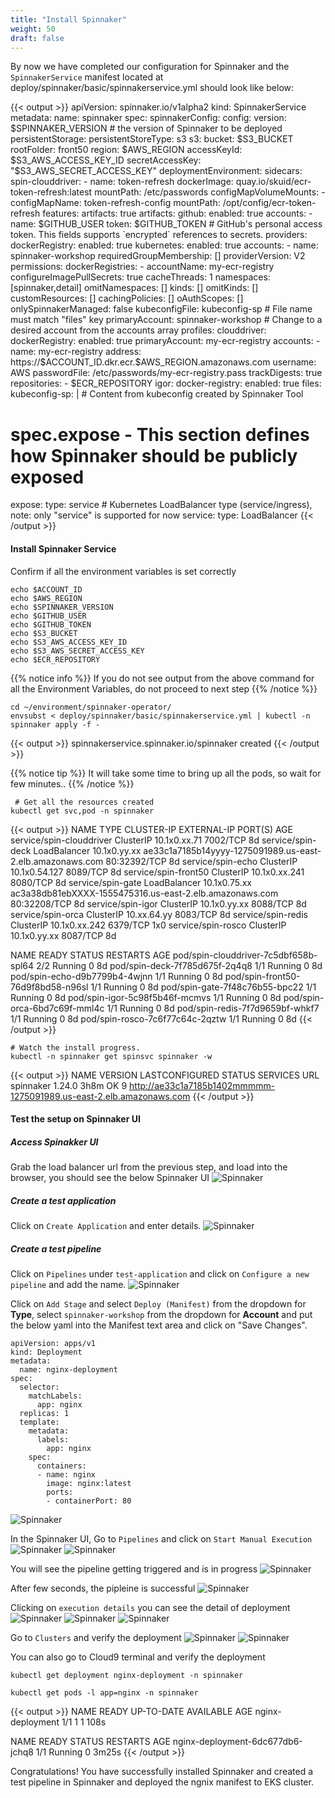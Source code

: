 ```yaml
---
title: "Install Spinnaker"
weight: 50
draft: false
---
```


By now we have completed our configuration for Spinnaker and the `SpinnakerService` manifest located at deploy/spinnaker/basic/spinnakerservice.yml should look like below:

{{< output >}}
apiVersion: spinnaker.io/v1alpha2
kind: SpinnakerService
metadata:
  name: spinnaker
spec:
  spinnakerConfig:
    config:
      version: $SPINNAKER_VERSION   # the version of Spinnaker to be deployed
      persistentStorage:
        persistentStoreType: s3
        s3:
          bucket: $S3_BUCKET
          rootFolder: front50
          region: $AWS_REGION
          accessKeyId: $S3_AWS_ACCESS_KEY_ID
          secretAccessKey: "$S3_AWS_SECRET_ACCESS_KEY"
      deploymentEnvironment:
        sidecars:
          spin-clouddriver:
          - name: token-refresh
            dockerImage: quay.io/skuid/ecr-token-refresh:latest
            mountPath: /etc/passwords
            configMapVolumeMounts:
            - configMapName: token-refresh-config
              mountPath: /opt/config/ecr-token-refresh
      features:
        artifacts: true
      artifacts:
        github:
          enabled: true
          accounts:
          - name: $GITHUB_USER
            token: $GITHUB_TOKEN  # GitHub's personal access token. This fields supports `encrypted` references to secrets.
      providers:
          dockerRegistry:
            enabled: true
          kubernetes:
            enabled: true
            accounts:
            - name: spinnaker-workshop
              requiredGroupMembership: []
              providerVersion: V2
              permissions:
              dockerRegistries:
                - accountName: my-ecr-registry
              configureImagePullSecrets: true
              cacheThreads: 1
              namespaces: [spinnaker,detail]
              omitNamespaces: []
              kinds: []
              omitKinds: []
              customResources: []
              cachingPolicies: []
              oAuthScopes: []
              onlySpinnakerManaged: false
              kubeconfigFile: kubeconfig-sp  # File name must match "files" key
            primaryAccount: spinnaker-workshop  # Change to a desired account from the accounts array
    profiles:
        clouddriver:
          dockerRegistry:
            enabled: true
            primaryAccount: my-ecr-registry
            accounts:
            - name: my-ecr-registry
              address: https://$ACCOUNT_ID.dkr.ecr.$AWS_REGION.amazonaws.com
              username: AWS
              passwordFile: /etc/passwords/my-ecr-registry.pass
              trackDigests: true
              repositories:
              - $ECR_REPOSITORY
        igor:
          docker-registry:
            enabled: true
    files: 
        kubeconfig-sp: |
          <FILE CONTENTS HERE> # Content from kubeconfig created by Spinnaker Tool
  # spec.expose - This section defines how Spinnaker should be publicly exposed
  expose:
    type: service  # Kubernetes LoadBalancer type (service/ingress), note: only "service" is supported for now
    service:
      type: LoadBalancer
 {{< /output >}} 

#### Install Spinnaker Service

Confirm if all the environment variables is set correctly

  ```
  echo $ACCOUNT_ID
  echo $AWS_REGION
  echo $SPINNAKER_VERSION
  echo $GITHUB_USER
  echo $GITHUB_TOKEN
  echo $S3_BUCKET
  echo $S3_AWS_ACCESS_KEY_ID
  echo $S3_AWS_SECRET_ACCESS_KEY
  echo $ECR_REPOSITORY
  ```

{{% notice info %}}
If you do not see output from the above command for all the Environment Variables, do not proceed to next step
{{% /notice %}}

```
cd ~/environment/spinnaker-operator/
envsubst < deploy/spinnaker/basic/spinnakerservice.yml | kubectl -n spinnaker apply -f -
```
{{< output >}}
spinnakerservice.spinnaker.io/spinnaker created
{{< /output >}} 

{{% notice tip %}}
It will take some time to bring up all the pods, so wait for few minutes..
{{% /notice %}}

```
 # Get all the resources created
kubectl get svc,pod -n spinnaker
```
{{< output >}}
NAME                       TYPE           CLUSTER-IP       EXTERNAL-IP                                                               PORT(S)        AGE
service/spin-clouddriver   ClusterIP      10.1x0.xx.71    <none>                                                                    7002/TCP       8d
service/spin-deck          LoadBalancer   10.1x0.yy.xx    ae33c1a7185b14yyyy-1275091989.us-east-2.elb.amazonaws.com   80:32392/TCP   8d
service/spin-echo          ClusterIP      10.1x0.54.127    <none>                                                                    8089/TCP       8d
service/spin-front50       ClusterIP      10.1x0.xx.241   <none>                                                                    8080/TCP       8d
service/spin-gate          LoadBalancer   10.1x0.75.xx    ac3a38db81ebXXXX-1555475316.us-east-2.elb.amazonaws.com   80:32208/TCP   8d
service/spin-igor          ClusterIP      10.1x0.yy.xx    <none>                                                                    8088/TCP       8d
service/spin-orca          ClusterIP      10.xx.64.yy    <none>                                                                    8083/TCP       8d
service/spin-redis         ClusterIP      10.1x0.xx.242    <none>                                                                    6379/TCP       1x0
service/spin-rosco         ClusterIP      10.1x0.yy.xx   <none>                                                                    8087/TCP       8d

NAME                                    READY   STATUS    RESTARTS   AGE
pod/spin-clouddriver-7c5dbf658b-spl64   2/2     Running   0          8d
pod/spin-deck-7f785d675f-2q4q8          1/1     Running   0          8d
pod/spin-echo-d9b7799b4-4wjnn           1/1     Running   0          8d
pod/spin-front50-76d9f8bd58-n96sl       1/1     Running   0          8d
pod/spin-gate-7f48c76b55-bpc22          1/1     Running   0          8d
pod/spin-igor-5c98f5b46f-mcmvs          1/1     Running   0          8d
pod/spin-orca-6bd7c69f-mml4c            1/1     Running   0          8d
pod/spin-redis-7f7d9659bf-whkf7         1/1     Running   0          8d
pod/spin-rosco-7c6f77c64c-2qztw         1/1     Running   0          8d
 {{< /output >}} 

 ```
 # Watch the install progress.
kubectl -n spinnaker get spinsvc spinnaker -w
```
{{< output >}}
NAME        VERSION   LASTCONFIGURED   STATUS   SERVICES   URL
spinnaker   1.24.0    3h8m             OK       9          http://ae33c1a7185b1402mmmmm-1275091989.us-east-2.elb.amazonaws.com
{{< /output >}} 

#### Test the setup on Spinnaker UI

##### Access Spinakker UI

Grab the load balancer url from the previous step, and load into the browser, you should see the below Spinnaker UI
![Spinnaker](/images/spinnnaker/ui.png)

##### Create a test application
Click on `Create Application` and enter details.
![Spinnaker](/images/spinnnaker/application.png)

##### Create a test pipeline
Click on `Pipelines` under `test-application` and click on `Configure a new pipeline` and add the name.
![Spinnaker](/images/spinnnaker/pipeline.png)

Click on `Add Stage` and select `Deploy (Manifest)` from the dropdown for **Type**, select `spinnaker-workshop` from the dropdown for **Account** and put the below yaml into the Manifest text area and click on "Save Changes".

```
apiVersion: apps/v1
kind: Deployment
metadata:
  name: nginx-deployment
spec:
  selector:
    matchLabels:
      app: nginx
  replicas: 1
  template:
    metadata:
      labels:
        app: nginx
    spec:
      containers:
      - name: nginx
        image: nginx:latest
        ports:
        - containerPort: 80
```
![Spinnaker](/images/spinnnaker/manifest1.png)

In the Spinnaker UI, Go to `Pipelines` and click on `Start Manual Execution`
![Spinnaker](/images/spinnnaker/manual.png)
![Spinnaker](/images/spinnnaker/step1.png)

You will see the pipeline getting triggered and is in progress
![Spinnaker](/images/spinnnaker/step2.png)

After few seconds, the pipleine is successful
![Spinnaker](/images/spinnnaker/step3.png)

Clicking on `execution details` you can see the detail of deployment
![Spinnaker](/images/spinnnaker/details.png)
![Spinnaker](/images/spinnnaker/details1.png)
![Spinnaker](/images/spinnnaker/details2.png)

Go to `Clusters` and verify the deployment
![Spinnaker](/images/spinnnaker/deploy1.png)
![Spinnaker](/images/spinnnaker/deploy2.png)

You can also go to Cloud9 terminal and verify the deployment
```
kubectl get deployment nginx-deployment -n spinnaker

kubectl get pods -l app=nginx -n spinnaker
```
{{< output >}}
NAME               READY   UP-TO-DATE   AVAILABLE   AGE
nginx-deployment   1/1     1            1           108s

NAME                               READY   STATUS    RESTARTS   AGE
nginx-deployment-6dc677db6-jchq8   1/1     Running   0          3m25s
{{< /output >}} 

Congratulations! You have successfully installed Spinnaker and created a test pipeline in Spinnaker and deployed the ngnix manifest to EKS cluster.




